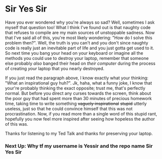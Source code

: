 # Sir Yes Sir
Have you ever wondered why you're always so sad? Well, sometimes I ask myself that question too! What I think I've found out is that naughty code that refuses to compile are my main sources of unstoppable sadness. Now that I've said all of this, you're most likely wondering: "How do I solve this problem then?". Well, the truth is you can't and you don't since naughty code is really just an inevitable part of life and you just gotta get used to it. So next time you bang your head on your keyboard or imagine all the methods you could use to destroy your laptop, remember that someone else probably *also* banged their head on *their computer* during the process of creating *your* laptop that you nearly destroyed. 


If you just read the paragraph above, I know exactly what your thinking: "What an inspirational guy huh?". Jk, haha, what a funny joke, I know that your're probably thinking the exact opposite; trust me, that's perfectly normal. But before you direct any curses towards the screen, think about the poor guy that had spent more than 30 minutes of precious homework time, taking time to write something ~~vaguely inspirational~~ ~~stupid~~ utterly useless, just so that he could convince himself that this was not procrastination. Now, if you read more than a single word of this stupid rant, hopefully you now feel more inspired after seeing how hopeless the author of this was. 


Thanks for listening to my Ted Talk and thanks for preserving your laptop. 

### Next Up: Why tf my username is Yessir and the repo name Sir Yes Sir
